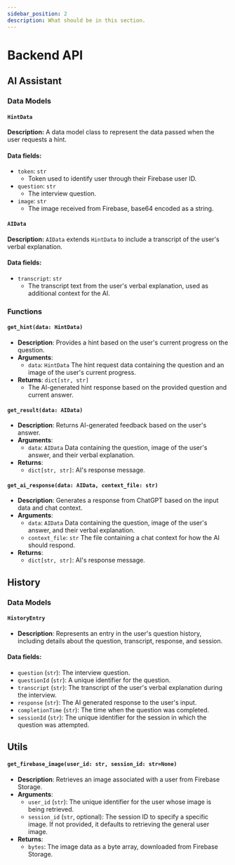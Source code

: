 ```yaml
---
sidebar_position: 2
description: What should be in this section.
---
```


Backend API
=============================

## AI Assistant

### Data Models

#### `HintData`

**Description:** A data model class to represent the data passed when the user
requests a hint.

#### Data fields:

- `token`: `str`
    - Token used to identify user through their Firebase user ID. 
- `question`: `str`
    - The interview question.
- `image`: `str`
    - The image received from Firebase, base64 encoded as a string.

#### `AIData`

**Description:** `AIData` extends `HintData` to include a transcript of the user's
verbal explanation.

#### Data fields:

- `transcript`: `str`
    - The transcript text from the user's verbal explanation, used as
      additional context for the AI.

### Functions

#### `get_hint(data: HintData)`
- **Description**: Provides a hint based on the user's current progress on the
  question.
- **Arguments**:
    - `data`: `HintData` The hint request data containing the question and an
      image of the user's current progress.
- **Returns**: `dict[str, str]`
    - The AI-generated hint response based on the provided question and current
      answer.

#### `get_result(data: AIData)`
- **Description**: Returns AI-generated feedback based on the user's answer.
- **Arguments**:
    - `data`: `AIData` Data containing the question, image of the user's
      answer, and their verbal explanation.
- **Returns**: 
    - `dict[str, str]`: AI's response message.

#### `get_ai_response(data: AIData, context_file: str)`
- **Description**: Generates a response from ChatGPT based on the input data
  and chat context. 
- **Arguments**:
    - `data`: `AIData` Data containing the question, image of the user's
      answer, and their verbal explanation.
    - `context_file`: `str` The file containing a chat context for how the AI
      should respond.
- **Returns**: 
    - `dict[str, str]`: AI's response message.

## History

### Data Models

#### `HistoryEntry`
- **Description**: Represents an entry in the user's question history, including details about the question, transcript, response, and session.

#### Data fields:
- `question` (`str`): The interview question.
- `questionId` (`str`): A unique identifier for the question.
- `transcript` (`str`): The transcript of the user's verbal explanation during the interview.
- `response` (`str`): The AI generated response to the user's input.
- `completionTime` (`str`): The time when the question was completed.
- `sessionId` (`str`): The unique identifier for the session in which the question was attempted.

## Utils

#### `get_firebase_image(user_id: str, session_id: str=None)`

- **Description**: Retrieves an image associated with a user from Firebase Storage.
- **Arguments**:
    - `user_id` (`str`): The unique identifier for the user whose image is being retrieved.
    - `session_id` (`str`, optional): The session ID to specify a specific image. If not provided, it defaults to retrieving the general user image.
- **Returns**:
    - `bytes`: The image data as a byte array, downloaded from Firebase Storage.
